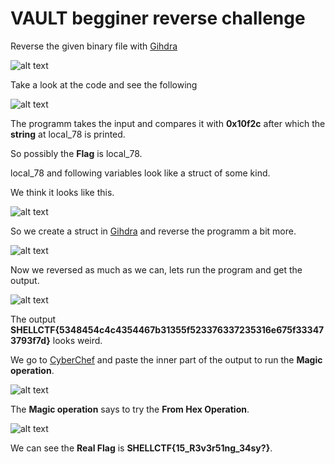 # VAULT begginer reverse challenge

Reverse the given binary file with [Gihdra][gihdra_link]

![alt text][gihdra_decomp]

Take a look at the code and see the following

![alt text][gihdra_decomp_explained]

The programm takes the input and compares it with **0x10f2c** after which the **string** at local_78 is printed.

So possibly the **Flag** is local_78.

local_78 and following variables look like a struct of some kind.

We think it looks like this.

![alt text][flag_struct]

So we create a struct in [Gihdra][gihdra_link] and reverse the programm a bit more.

![alt text][gihdra_reversed]

Now we reversed as much as we can, lets run the program and get the output.

![alt text][vault_output]

The output **SHELLCTF{5348454c4c4354467b31355f523376337235316e675f333473793f7d}** looks weird.

We go to [CyberChef][cyber_chef_link] and paste the inner part of the output to run the **Magic operation**.

![alt text][cyber_chef]

The **Magic operation** says to try the **From Hex Operation**. 

![alt text][flag]

We can see the **Real Flag** is **SHELLCTF{15_R3v3r51ng_34sy?}**.

[gihdra_link]: https://ghidra-sre.org/ "gihdra link"
[cyber_chef_link]: https://gchq.github.io/CyberChef "cyber_chef_link"
[gihdra_reversed]: https://github.com/DJMucki/Writeups/blob/main/SHELL_CTF_2022/.images/gihdra_reversed_explained.png "gihdra reversed"
[gihdra_decomp]: https://github.com/DJMucki/Writeups/blob/main/SHELL_CTF_2022/.images/gihdra_decomp.png "gihdra decomp image"
[gihdra_decomp_explained]: https://github.com/DJMucki/Writeups/blob/main/SHELL_CTF_2022/.images/gihdra_explained.png "gihdra decomp image explained"
[flag_struct]: https://github.com/DJMucki/Writeups/blob/main/SHELL_CTF_2022/.images/flag_struct.png "flag struct" 
[vault_output]: https://github.com/DJMucki/Writeups/blob/main/SHELL_CTF_2022/.images/vault_output.png "vault output" 
[cyber_chef]: https://github.com/DJMucki/Writeups/blob/main/SHELL_CTF_2022/.images/CyberChef.png "cyber_chef" 
[flag]: https://github.com/DJMucki/Writeups/blob/main/SHELL_CTF_2022/.images/Flag.png "flag" 